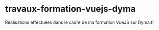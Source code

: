 # travaux-formation-vuejs-dyma
Réalisations effectuées dans le cadre de ma formation VueJS sur Dyma.fr

